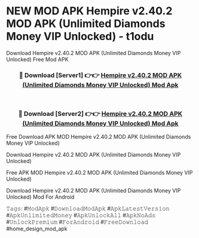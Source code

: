 # NEW MOD APK Hempire v2.40.2 MOD APK (Unlimited Diamonds Money VIP Unlocked) - t1odu
Download Hempire v2.40.2 MOD APK (Unlimited Diamonds Money VIP Unlocked) Free Mod APK

<div align="center">
<h3>🔴 Download [Server1] 👉👉 <a href="https://apk-comot.site?title=Hempire_v2.40.2_MOD_APK_(Unlimited_Diamonds_Money_VIP_Unlocked)">Hempire v2.40.2 MOD APK (Unlimited Diamonds Money VIP Unlocked) Mod Apk</a></h3><br>

<h3>🔴 Download [Server2] 👉👉 <a href="https://apk-comot.site?title=Hempire_v2.40.2_MOD_APK_(Unlimited_Diamonds_Money_VIP_Unlocked)">Hempire v2.40.2 MOD APK (Unlimited Diamonds Money VIP Unlocked) Mod Apk</a></h3>
</div>


Free Download APK MOD Hempire v2.40.2 MOD APK (Unlimited Diamonds Money VIP Unlocked)

Download Hempire v2.40.2 MOD APK (Unlimited Diamonds Money VIP Unlocked) 

Free APK MOD Hempire v2.40.2 MOD APK (Unlimited Diamonds Money VIP Unlocked) 

Download Hempire v2.40.2 MOD APK (Unlimited Diamonds Money VIP Unlocked) Mod For Android

𝚃𝚊𝚐𝚜: #𝙼𝚘𝚍𝙰𝚙𝚔 #𝙳𝚘𝚠𝚗𝚕𝚘𝚊𝚍𝙼𝚘𝚍𝙰𝚙𝚔 #𝙰𝚙𝚔𝙻𝚊𝚝𝚎𝚜𝚝𝚅𝚎𝚛𝚜𝚒𝚘𝚗 #𝙰𝚙𝚔𝚄𝚗𝚕𝚒𝚖𝚒𝚝𝚎𝚍𝙼𝚘𝚗𝚎𝚢 #𝙰𝚙𝚔𝚄𝚗𝚕𝚘𝚌𝚔𝙰𝚕𝚕 #𝙰𝚙𝚔𝙽𝚘𝙰𝚍𝚜 #𝚄𝚗𝚕𝚘𝚌𝚔𝙿𝚛𝚎𝚖𝚒𝚞𝚖 #𝙵𝚘𝚛𝙰𝚗𝚍𝚛𝚘𝚒𝚍 #𝙵𝚛𝚎𝚎𝙳𝚘𝚠𝚗𝚕𝚘𝚊𝚍 #home_design_mod_apk
